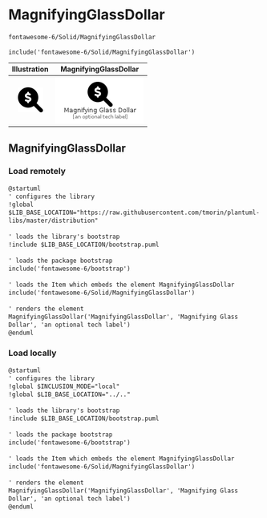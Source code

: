 # MagnifyingGlassDollar


```text
fontawesome-6/Solid/MagnifyingGlassDollar
```

```text
include('fontawesome-6/Solid/MagnifyingGlassDollar')
```



| Illustration | MagnifyingGlassDollar |
| :---: | :---: |
| ![illustration for Illustration](../../fontawesome-6/Solid/MagnifyingGlassDollar.png) | ![illustration for MagnifyingGlassDollar](../../fontawesome-6/Solid/MagnifyingGlassDollar.Local.png) |




## MagnifyingGlassDollar

### Load remotely
```plantuml
@startuml
' configures the library
!global $LIB_BASE_LOCATION="https://raw.githubusercontent.com/tmorin/plantuml-libs/master/distribution"

' loads the library's bootstrap
!include $LIB_BASE_LOCATION/bootstrap.puml

' loads the package bootstrap
include('fontawesome-6/bootstrap')

' loads the Item which embeds the element MagnifyingGlassDollar
include('fontawesome-6/Solid/MagnifyingGlassDollar')

' renders the element
MagnifyingGlassDollar('MagnifyingGlassDollar', 'Magnifying Glass Dollar', 'an optional tech label')
@enduml
```

### Load locally
```plantuml
@startuml
' configures the library
!global $INCLUSION_MODE="local"
!global $LIB_BASE_LOCATION="../.."

' loads the library's bootstrap
!include $LIB_BASE_LOCATION/bootstrap.puml

' loads the package bootstrap
include('fontawesome-6/bootstrap')

' loads the Item which embeds the element MagnifyingGlassDollar
include('fontawesome-6/Solid/MagnifyingGlassDollar')

' renders the element
MagnifyingGlassDollar('MagnifyingGlassDollar', 'Magnifying Glass Dollar', 'an optional tech label')
@enduml
```

